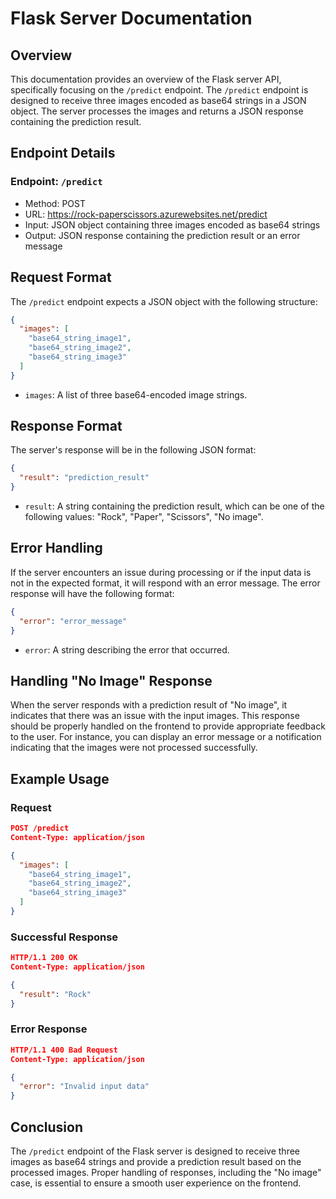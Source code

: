 # Flask Server Documentation

## Overview

This documentation provides an overview of the Flask server API, specifically focusing on the `/predict` endpoint. The `/predict` endpoint is designed to receive three images encoded as base64 strings in a JSON object. The server processes the images and returns a JSON response containing the prediction result.

## Endpoint Details

### Endpoint: `/predict`
- Method: POST
- URL: https://rock-paperscissors.azurewebsites.net/predict
- Input: JSON object containing three images encoded as base64 strings
- Output: JSON response containing the prediction result or an error message

## Request Format

The `/predict` endpoint expects a JSON object with the following structure:

```json
{
  "images": [
    "base64_string_image1",
    "base64_string_image2",
    "base64_string_image3"
  ]
}
```

- `images`: A list of three base64-encoded image strings.

## Response Format

The server's response will be in the following JSON format:

```json
{
  "result": "prediction_result"
}
```

- `result`: A string containing the prediction result, which can be one of the following values: "Rock", "Paper", "Scissors", "No image".

## Error Handling

If the server encounters an issue during processing or if the input data is not in the expected format, it will respond with an error message. The error response will have the following format:

```json
{
  "error": "error_message"
}
```

- `error`: A string describing the error that occurred.

## Handling "No Image" Response

When the server responds with a prediction result of "No image", it indicates that there was an issue with the input images. This response should be properly handled on the frontend to provide appropriate feedback to the user. For instance, you can display an error message or a notification indicating that the images were not processed successfully.

## Example Usage

### Request

```json
POST /predict
Content-Type: application/json

{
  "images": [
    "base64_string_image1",
    "base64_string_image2",
    "base64_string_image3"
  ]
}
```

### Successful Response

```json
HTTP/1.1 200 OK
Content-Type: application/json

{
  "result": "Rock"
}
```

### Error Response

```json
HTTP/1.1 400 Bad Request
Content-Type: application/json

{
  "error": "Invalid input data"
}
```

## Conclusion

The `/predict` endpoint of the Flask server is designed to receive three images as base64 strings and provide a prediction result based on the processed images. Proper handling of responses, including the "No image" case, is essential to ensure a smooth user experience on the frontend.
